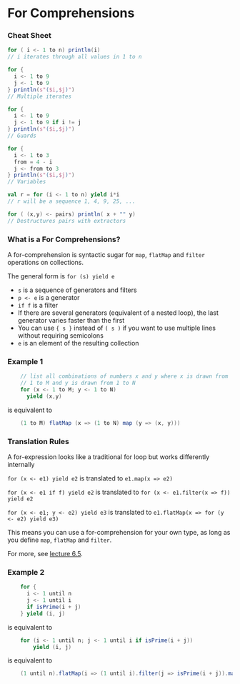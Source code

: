 # For Comprehensions

### Cheat Sheet

```scala
for ( i <- 1 to n) println(i)
// i iterates through all values in 1 to n

for {
  i <- 1 to 9
  j <- 1 to 9
} println(s"($i,$j)")
// Multiple iterates

for {
  i <- 1 to 9
  j <- 1 to 9 if i != j
} println(s"($i,$j)")
// Guards

for {
  i <- 1 to 3
  from = 4 - i
  j <- from to 3
} println(s"($i,$j)")
// Variables

val r = for (i <- 1 to n) yield i*i
// r will be a sequence 1, 4, 9, 25, ...

for ( (x,y) <- pairs) println( x + "" y)
// Destructures pairs with extractors

```

### What is a For Comprehensions?
A for-comprehension is syntactic sugar for `map`, `flatMap` and `filter` operations on collections.

The general form is `for (s) yield e`

- `s` is a sequence of generators and filters
- `p <- e` is a generator
- `if f` is a filter
- If there are several generators (equivalent of a nested loop), the last generator varies faster than the first
- You can use `{ s }` instead of `( s )` if you want to use multiple lines without requiring semicolons
- `e` is an element of the resulting collection

### Example 1

<!-- code -->
```scala
    // list all combinations of numbers x and y where x is drawn from
    // 1 to M and y is drawn from 1 to N
    for (x <- 1 to M; y <- 1 to N)
      yield (x,y)
```

is equivalent to

<!-- code -->
```scala        
    (1 to M) flatMap (x => (1 to N) map (y => (x, y)))
```

### Translation Rules

A for-expression looks like a traditional for loop but works differently internally

`for (x <- e1) yield e2` is translated to `e1.map(x => e2)`

`for (x <- e1 if f) yield e2` is translated to `for (x <- e1.filter(x => f)) yield e2`

`for (x <- e1; y <- e2) yield e3` is translated to `e1.flatMap(x => for (y <- e2) yield e3)`

This means you can use a for-comprehension for your own type, as long
as you define `map`, `flatMap` and `filter`.

For more, see [lecture 6.5](https://class.coursera.org/progfun-2012-001/lecture/111).

### Example 2

<!-- code -->
```scala
    for {  
      i <- 1 until n  
      j <- 1 until i  
      if isPrime(i + j)  
    } yield (i, j)  
```

is equivalent to

<!-- code -->
```scala
    for (i <- 1 until n; j <- 1 until i if isPrime(i + j))
        yield (i, j)  
```

is equivalent to

<!-- code -->
```scala
    (1 until n).flatMap(i => (1 until i).filter(j => isPrime(i + j)).map(j => (i, j)))
```